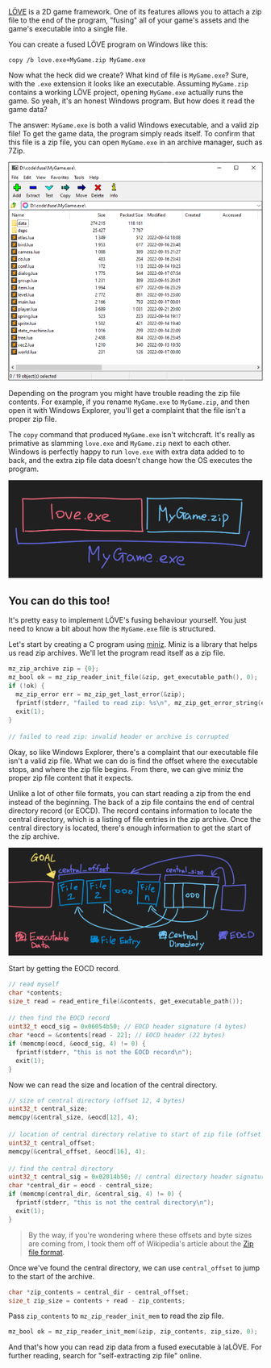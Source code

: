 [LÖVE](https://love2d.org/) is a 2D game framework. One of its features allows
you to attach a zip file to the end of the program, "fusing" all of your
game's assets and the game's executable into a single file.

You can create a fused LÖVE program on Windows like this:

```plaintext
copy /b love.exe+MyGame.zip MyGame.exe
```

Now what the heck did we create? What kind of file is `MyGame.exe`? Sure, with
the `.exe` extension it looks like an executable. Assuming `MyGame.zip`
contains a working LÖVE project, opening `MyGame.exe` actually runs the
game. So yeah, it's an honest Windows program. But how does it read the game
data?

The answer: `MyGame.exe` is both a valid Windows executable, and a valid zip
file! To get the game data, the program simply reads itself. To confirm that
this file is a zip file, you can open `MyGame.exe` in an archive manager,
such as 7Zip.

![](/static/fusing/7zip.png)

Depending on the program you might have trouble reading the zip file contents.
For example, if you rename `MyGame.exe` to `MyGame.zip`, and then open it
with Windows Explorer, you'll get a complaint that the file isn't a proper
zip file.

The `copy` command that produced `MyGame.exe` isn't witchcraft. It's really as
primative as slamming `love.exe` and `MyGame.zip` next to each other. Windows
is perfectly happy to run `love.exe` with extra data added to to back, and
the extra zip file data doesn't change how the OS executes the program.

![](/static/fusing/mygame_exe.png)

## You can do this too!

It's pretty easy to implement LÖVE's fusing behaviour yourself. You just need
to know a bit about how the `MyGame.exe` file is structured.

Let's start by creating a C program using [miniz](https://github.com/richgel999/miniz).
Miniz is a library that helps us read zip archives. We'll let the program read
itself as a zip file.

```c
mz_zip_archive zip = {0};
mz_bool ok = mz_zip_reader_init_file(&zip, get_executable_path(), 0);
if (!ok) {
  mz_zip_error err = mz_zip_get_last_error(&zip);
  fprintf(stderr, "failed to read zip: %s\n", mz_zip_get_error_string(err));
  exit(1);
}

// failed to read zip: invalid header or archive is corrupted
```

Okay, so like Windows Explorer, there's a complaint that our executable file
isn't a valid zip file. What we can do is find the offset where the
executable stops, and where the zip file begins. From there, we can give
miniz the proper zip file content that it expects.

Unlike a lot of other file formats, you can start reading a zip from the end
instead of the beginning. The back of a zip file contains the end of central
directory record (or EOCD). The record contains information to locate the
central directory, which is a listing of file entries in the zip archive.
Once the central directory is located, there's enough information to get the
start of the zip archive.

![](/static/fusing/zip_format.png)

Start by getting the EOCD record.

```c
// read myself
char *contents;
size_t read = read_entire_file(&contents, get_executable_path());

// then find the EOCD record
uint32_t eocd_sig = 0x06054b50; // EOCD header signature (4 bytes)
char *eocd = &contents[read - 22]; // EOCD header (22 bytes)
if (memcmp(eocd, &eocd_sig, 4) != 0) {
  fprintf(stderr, "this is not the EOCD record\n");
  exit(1);
}
```

Now we can read the size and location of the central directory.

```c
// size of central directory (offset 12, 4 bytes)
uint32_t central_size;
memcpy(&central_size, &eocd[12], 4);

// location of central directory relative to start of zip file (offset 16, 4 bytes)
uint32_t central_offset;
memcpy(&central_offset, &eocd[16], 4);

// find the central directory
uint32_t central_sig = 0x02014b50; // central directory header signature (4 bytes)
char *central_dir = eocd - central_size;
if (memcmp(central_dir, &central_sig, 4) != 0) {
  fprintf(stderr, "this is not the central directory\n");
  exit(1);
}
```

> By the way, if you're wondering where these offsets and byte sizes are
  coming from, I took them off of Wikipedia's article about the
  [Zip file format](https://en.wikipedia.org/wiki/ZIP_(file_format)).

Once we've found the central directory, we can use `central_offset` to jump to
the start of the archive.

```c
char *zip_contents = central_dir - central_offset;
size_t zip_size = contents + read - zip_contents;
```

Pass `zip_contents` to `mz_zip_reader_init_mem` to read the zip file.

```c
mz_bool ok = mz_zip_reader_init_mem(&zip, zip_contents, zip_size, 0);
```

And that's how you can read zip data from a fused executable à laLÖVE. For
further reading, search for "self-extracting zip file" online.

